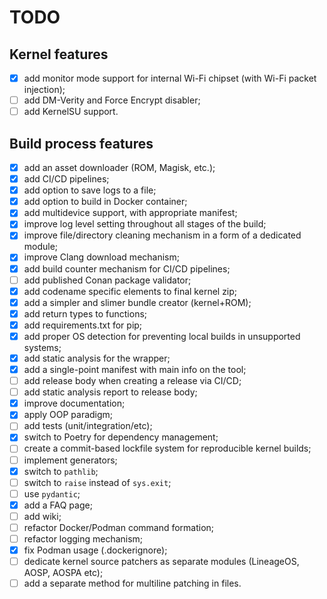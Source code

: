 # TODO

## Kernel features

- [x] add monitor mode support for internal Wi-Fi chipset (with Wi-Fi packet injection);
- [ ] add DM-Verity and Force Encrypt disabler;
- [ ] add KernelSU support.

## Build process features

- [x] add an asset downloader (ROM, Magisk, etc.);
- [x] add CI/CD pipelines;
- [x] add option to save logs to a file;
- [x] add option to build in Docker container;
- [x] add multidevice support, with appropriate manifest;
- [x] improve log level setting throughout all stages of the build;
- [x] improve file/directory cleaning mechanism in a form of a dedicated module;
- [x] improve Clang download mechanism;
- [x] add build counter mechanism for CI/CD pipelines;
- [ ] add published Conan package validator;
- [x] add codename specific elements to final kernel zip;
- [x] add a simpler and slimer bundle creator (kernel+ROM);
- [x] add return types to functions;
- [x] add requirements.txt for pip;
- [x] add proper OS detection for preventing local builds in unsupported systems;
- [x] add static analysis for the wrapper;
- [x] add a single-point manifest with main info on the tool;
- [ ] add release body when creating a release via CI/CD;
- [ ] add static analysis report to release body;
- [x] improve documentation;
- [x] apply OOP paradigm;
- [ ] add tests (unit/integration/etc);
- [x] switch to Poetry for dependency management;
- [ ] create a commit-based lockfile system for reproducible kernel builds;
- [ ] implement generators;
- [x] switch to `pathlib`;
- [ ] switch to `raise` instead of `sys.exit`;
- [ ] use `pydantic`;
- [x] add a FAQ page;
- [ ] add wiki;
- [ ] refactor Docker/Podman command formation;
- [ ] refactor logging mechanism;
- [x] fix Podman usage (.dockerignore);
- [ ] dedicate kernel source patchers as separate modules (LineageOS, AOSP, AOSPA etc);
- [ ] add a separate method for multiline patching in files.
